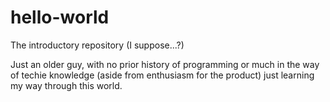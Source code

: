 # hello-world
The introductory repository (I suppose...?)

Just an older guy, with no prior history of programming or much in the way of techie knowledge (aside from enthusiasm for the product) just learning my way through this world.
